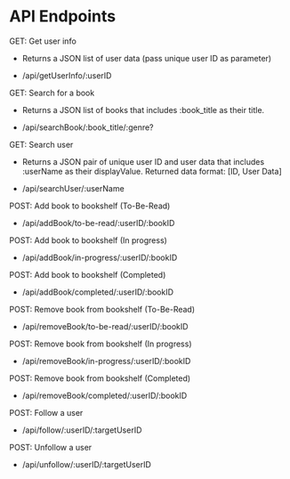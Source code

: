# API Endpoints

GET: Get user info

- Returns a JSON list of user data (pass unique user ID as parameter)

- /api/getUserInfo/:userID

GET: Search for a book

- Returns a JSON list of books that includes :book_title as their title.

- /api/searchBook/:book_title/:genre?

GET: Search user

- Returns a JSON pair of unique user ID and user data that includes :userName as their displayValue. Returned data format: [ID, User Data]

- /api/searchUser/:userName

POST: Add book to bookshelf (To-Be-Read)

- /api/addBook/to-be-read/:userID/:bookID

POST: Add book to bookshelf (In progress)

- /api/addBook/in-progress/:userID/:bookID

POST: Add book to bookshelf (Completed)

- /api/addBook/completed/:userID/:bookID

POST: Remove book from bookshelf (To-Be-Read)

- /api/removeBook/to-be-read/:userID/:bookID

POST: Remove book from bookshelf (In progress)

- /api/removeBook/in-progress/:userID/:bookID

POST: Remove book from bookshelf (Completed)

- /api/removeBook/completed/:userID/:bookID

POST: Follow a user

- /api/follow/:userID/:targetUserID

POST: Unfollow a user

- /api/unfollow/:userID/:targetUserID

